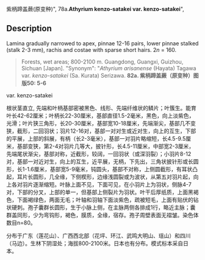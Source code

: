 紫柄蹄盖蕨(原变种)",
78a.**Athyrium kenzo-satakei var. kenzo-satakei**",

## Description
Lamina gradually narrowed to apex, pinnae 12-16 pairs, lower pinnae stalked (stalk 2-3 mm), rachis and costae with sparse short hairs. 2*n* = 160.

> Forests, wet areas; 800-2100 m. Guangdong, Guangxi, Guizhou, Sichuan [Japan].
  "Synonym": "*Athyrium arisanense* (Hayata) Tagawa var. *kenzo-satakei* (Sa. Kurata) Serizawa.
**82a. 紫柄蹄盖蕨（原变种）图版50: 5-6**

var. kenzo-satakei

根状茎直立, 先端和叶柄基部密被黑色、线形、先端纤维状的鳞片；叶簇生。能育叶长42-62厘米；叶柄长22-30厘米，基部直径1.5-2毫米，黑色，向上淡紫色，光滑；叶片狭三角形，长20-30厘米，基部宽10-18厘米，先端渐尖，基部几不变狭，截形，二回羽状；羽片12-16对，基部一对对生或近对生，向上的互生，下部的平展，上部的斜展，有柄（长2-3毫米），基部一对羽片略缩短，长4.5-9.5厘米，基部变狭，第2-4对羽片几等大，披针形，长4.5-11厘米，中部宽2-3厘米，先端尾状渐尖，基部对称，近截形，较阔，一回羽状（或深羽裂）；小羽片8-12对，基部一对近对生，向上的互生，近平展，无柄，下先出，三角状披针形或长圆形，长1-1.6厘米，基部宽5-9毫米，钝圆头，基部不对称，上侧圆截形，有耳状凸起，耳片长圆形，几全缘，下侧楔形，边缘浅圆裂或为波状，从第五对羽片起，向上各对羽片逐渐缩短。叶脉上面不见，下面可见，在小羽片上为羽状，侧脉4-7对，下部的分叉，上部的单一，但基部上侧裂片为羽状。叶干后厚纸质，上面黑褐色，下面褐绿色，两面无毛；叶轴和羽轴下面淡紫色，疏被短毛，上面有贴伏的钻状硬刺。孢子囊群长圆形，生于小脉上侧，在主脉两侧各排成1行，略近主脉；囊群盖同形，少为弯钩形，褐色，膜质，全缘，宿存。孢子周壁表面无褶皱。染色体数目n=80。

分布于广东（莲花山）、广西西北部（花坪、环江、武鸣大明山、瑶山）和四川（马边）。生林下阴湿处；海拔800-2100米。日本也有分布。模式标本采自日本。
